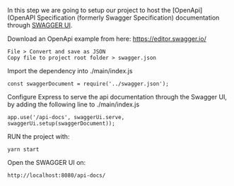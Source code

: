 In this step we are going to setup our project to host the [OpenApi](OpenAPI Specification (formerly Swagger Specification) documentation through [SWAGGER UI](https://swagger.io/tools/swagger-ui/).

Download an OpenApi example from here: https://editor.swagger.io/
```
File > Convert and save as JSON
Copy file to project root folder > swagger.json
```

Import the dependency into ./main/index.js
```
const swaggerDocument = require('../swagger.json');
```

Configure Express to serve the api documentation through the Swagger UI, by adding the following line to ./main/index.js
```
app.use('/api-docs', swaggerUi.serve, swaggerUi.setup(swaggerDocument));
```

RUN the project with:
```
yarn start
```

Open the SWAGGER UI on:
```
http://localhost:8080/api-docs/
```
